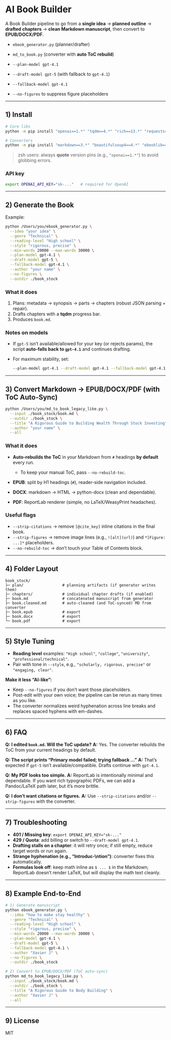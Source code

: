 # AI Book Builder

A Book Builder pipeline to go from a **single idea** → **planned outline** → **drafted chapters** → **clean Markdown manuscript**, then convert to **EPUB/DOCX/PDF**.


* `ebook_generator.py` (planner/drafter)
* `md_to_book.py` (converter with **auto ToC rebuild**)


* `--plan-model gpt-4.1`
* `--draft-model gpt-5` (with fallback to `gpt-4.1`)
* `--fallback-model gpt-4.1`
* `--no-figures` to suppress figure placeholders


---

## 1) Install

```bash
# Core libs
python -m pip install "openai==1.*" "tqdm==4.*" "rich==13.*" "requests==2.*" "pydantic==2.*" "tenacity==8.*"

# Converters
python -m pip install "markdown==3.*" "beautifulsoup4==4.*" "ebooklib==0.*" "python-docx==1.*" "reportlab==4.*"
```

> zsh users: always **quote** version pins (e.g., `"openai==1.*"`) to avoid globbing errors.

### API key

```bash
export OPENAI_API_KEY="sk-..."   # required for OpenAI
```

---

## 2) Generate the Book

Example:

```bash
python /Users/you/ebook_generator.py \
  --idea "your idea" \
  --genre "Technical" \
  --reading-level "High school" \
  --style "rigorous, precise" \
  --min-words 20000 --max-words 30000 \
  --plan-model gpt-4.1 \
  --draft-model gpt-5 \
  --fallback-model gpt-4.1 \
  --author "your name" \
  --no-figures \
  --outdir ./book_stock
```

### What it does

1. Plans: metadata → synopsis → parts → chapters (robust JSON parsing + repair).
2. Drafts chapters with a **tqdm** progress bar.
3. Produces `book.md`.


### Notes on models

* If `gpt-5` isn’t available/allowed for your key (or rejects params), the script **auto-falls back to `gpt-4.1`** and continues drafting.
* For maximum stability, set:

  ```bash
  --plan-model gpt-4.1 --draft-model gpt-4.1 --fallback-model gpt-4.1
  ```

---

## 3) Convert Markdown → EPUB/DOCX/PDF (with ToC Auto-Sync)

```bash
python /Users/you/md_to_book_legacy_like.py \
  --input ./book_stock/book.md \
  --outdir ./book_stock \
  --title "A Rigorous Guide to Building Wealth Through Stock Investing" \
  --author "your name" \
  --all
```

### What it does

* **Auto-rebuilds the ToC** in your Markdown from `#` headings **by default** every run.

  * To keep your manual ToC, pass `--no-rebuild-toc`.
* **EPUB**: split by H1 headings (`#`), reader-side navigation included.
* **DOCX**: markdown → HTML → python-docx (clean and dependable).
* **PDF**: ReportLab renderer (simple, no LaTeX/WeasyPrint headaches).

### Useful flags

* `--strip-citations` → remove `[@cite_key]` inline citations in the final book.
* `--strip-figures` → remove image lines (e.g., `![alt](url)`) and `*[Figure: ...]*` placeholders.
* `--no-rebuild-toc` → don’t touch your Table of Contents block.

---

## 4) Folder Layout

```
book_stock/
├─ plan/                 # planning artifacts (if generator writes them)
├─ chapters/             # individual chapter drafts (if enabled)
├─ book.md               # concatenated manuscript from generator
├─ book.cleaned.md       # auto-cleaned (and ToC-synced) MD from converter
├─ book.epub             # export
├─ book.docx             # export
└─ book.pdf              # export
```

---

## 5) Style Tuning

* **Reading level** examples: `"High school"`, `"college"`, `"university"`, `"professional/technical"`.
* Pair with tone in `--style`, e.g., `"scholarly, rigorous, precise"` or `"engaging, clear"`.

**Make it less “AI-like”:**

* Keep `--no-figures` if you don’t want those placeholders.
* Post-edit with your own voice; the pipeline can be rerun as many times as you like.
* The converter normalizes weird hyphenation across line breaks and replaces spaced hyphens with em-dashes.

---

## 6) FAQ

**Q: I edited `book.md`. Will the ToC update?**
**A:** Yes. The converter rebuilds the ToC from your current headings by default.

**Q: The script prints “Primary model failed; trying fallback …”**
**A:** That’s expected if `gpt-5` isn’t available/compatible. Drafts continue with `gpt-4.1`.

**Q: My PDF looks too simple.**
**A:** ReportLab is intentionally minimal and dependable. If you want rich typographic PDFs, we can add a Pandoc/LaTeX path later, but it’s more brittle.

**Q: I don’t want citations or figures.**
**A:** Use `--strip-citations` and/or `--strip-figures` with the converter.

---

## 7) Troubleshooting

* **401 / Missing key**: `export OPENAI_API_KEY="sk-..."`
* **429 / Quota**: add billing or switch to `--draft-model gpt-4.1`.
* **Drafting stalls on a chapter**: it will retry once; if still empty, reduce target words or run again.
* **Strange hyphenation (e.g., “Introduc-\ntion”)**: converter fixes this automatically.
* **Formulas look off**: keep math inline as `$ ... $` in the Markdown; ReportLab doesn’t render LaTeX, but will display the math text cleanly.

---

## 8) Example End-to-End

```bash
# 1) Generate manuscript
python ebook_generator.py \
  --idea "how to make stay healthy" \
  --genre "Technical" \
  --reading-level "High school" \
  --style "rigorous, precise" \
  --min-words 20000 --max-words 30000 \
  --plan-model gpt-4.1 \
  --draft-model gpt-5 \
  --fallback-model gpt-4.1 \
  --author "Xavier J" \
  --no-figures \
  --outdir ./book_stock

# 2) Convert to EPUB/DOCX/PDF (ToC auto-sync)
python md_to_book_legacy_like.py \
  --input ./book_stock/book.md \
  --outdir ./book_stock \
  --title "A Rigorous Guide to Body Building" \
  --author "Xavier J" \
  --all
```

---

## 9) License

MIT
